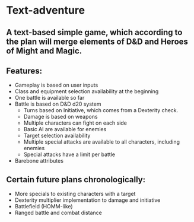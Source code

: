 # Text-adventure

## A text-based simple game, which according to the plan will merge elements of D&D and Heroes of Might and Magic.

## Features:
* Gameplay is based on user inputs
* Class and equipment selection availability at the beginning
* One battle is available so far
* Battle is based on D&D d20 system
    * Turns based on Initiative, which comes from a Dexterity check.
    * Damage is based on weapons
    * Multiple characters can fight on each side
    * Basic AI are available for enemies
    * Target selection availability
    * Multiple special attacks are available to all characters, including enemies
    * Special attacks have a limit per battle
* Barebone attributes

## Certain future plans chronologically:
* More specials to existing characters with a target
* Dexterity multiplier implementation to damage and initiative
* Battlefield (HOMM-like)
* Ranged battle and combat distance

